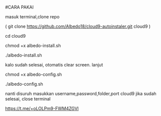 #CARA PAKAI <p>
masuk terminal,clone repo <p>
( git clone https://github.com/Albedo18/cloud9-autoinstaler.git cloud9 )<p>
cd cloud9 <p> 
chmod +x albedo-install.sh <p>
./albedo-install.sh <p>

kalo sudah selesai, otomatis clear screen. lanjut <p>

chmod +x albedo-config.sh <p>
./albedo-config.sh <p>
nanti disuruh masukkan username,password,folder,port cloud9
jika sudah selesai, close terminal <p>

https://t.me/+oLOLPm9-FWM4ZGVl
